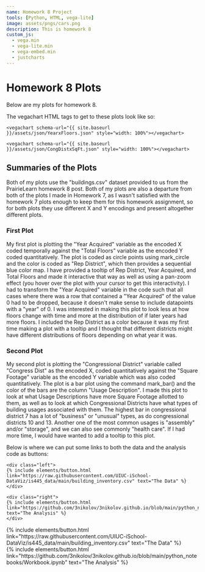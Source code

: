 ```yaml
---
name: Homework 8 Project
tools: [Python, HTML, vega-lite]
image: assets/pngs/cars.png
description: This is homework 8
custom_js:
  - vega.min
  - vega-lite.min
  - vega-embed.min
  - justcharts
---
```



# Homework 8 Plots

Below are my plots for homework 8. 

The vegachart HTML tags to get to these plots look like so:

```
<vegachart schema-url="{{ site.baseurl }}/assets/json/YearxFloors.json" style="width: 100%"></vegachart>
```

<vegachart schema-url="{{ site.baseurl }}/assets/json/YearxFloors.json" style="width: 100%"></vegachart>


```
<vegachart schema-url="{{ site.baseurl }}/assets/json/CongDistxSqFt.json" style="width: 100%"></vegachart>
```

<vegachart schema-url="{{ site.baseurl }}/assets/json/CongDistxSqFt.json" style="width: 100%"></vegachart>



## Summaries of the Plots

Both of my plots use the "buildings.csv" dataset provided to us from the PrairieLearn homework 8 post. Both of my plots are also a departure from both of the plots I made in Homework 7, as I wasn't satisfied with the homework 7 plots enough to keep them for this homework assignment, so for both plots they use different X and Y encodings and present altogether different plots. 

### First Plot
My first plot is plotting the "Year Acquired" variable as the encoded X coded temporally against the "Total Floors" variable as the encoded Y coded quantitatively. The plot is coded as circle points using mark_circle and the color is coded as "Rep District", which then provides a sequential blue color map. I have provided a tooltip of Rep District, Year Acquired, and Total Floors and made it interactive that way as well as using a pan-zoom effect (you hover over the plot with your cursor to get this interactivity). I had to transform the "Year Acquired" variable in the code such that all cases where there was a row that contained a "Year Acquired" of the value 0 had to be dropped, because it doesn't make sense to include datapoints with a "year" of 0. I was interested in making this plot to look less at how floors change with time and more at the distribution of if later years had more floors. I included the Rep District as a color because it was my first time making a plot with a tooltip and I thought that different districts might have different distributions of floors depending on what year it was.

### Second Plot
My second plot is plotting the "Congressional District" variable called "Congress Dist" as the encoded X, coded quantitatively against the "Square Footage" variable as the encoded Y variable which was also coded quantitatively. The plot is a bar plot using the command mark_bar() and the color of the bars are the column "Usage Description". I made this plot to look at what Usage Descriptions have more Square Footage allotted to them, as well as to look at which Congressional Districts have what types of building usages associated with them. The highest bar in congressional district 7 has a lot of "business" or "unusual" types, as do congressional districts 10 and 13. Another one of the most common usages is "assembly" and/or "storage", and we can also see commonly "health care". If I had more time, I would have wanted to add a tooltip to this plot.

Below is where we can put some links to both the data and the analysis code as buttons:

```
<div class="left">
{% include elements/button.html link="https://raw.githubusercontent.com/UIUC-iSchool-DataViz/is445_data/main/building_inventory.csv" text="The Data" %}
</div>

<div class="right">
{% include elements/button.html link="https://github.com/3nikolov/3nikolov.github.io/blob/main/python_notebooks/Workbook.ipynb" text="The Analysis" %}
</div>
```

<!-- these are written in a combo of html and liquid --> 

<div class="left">
{% include elements/button.html link="https://raw.githubusercontent.com/UIUC-iSchool-DataViz/is445_data/main/building_inventory.csv" text="The Data" %}
</div>

<div class="right">
{% include elements/button.html link="https://github.com/3nikolov/3nikolov.github.io/blob/main/python_notebooks/Workbook.ipynb" text="The Analysis" %}
</div>

